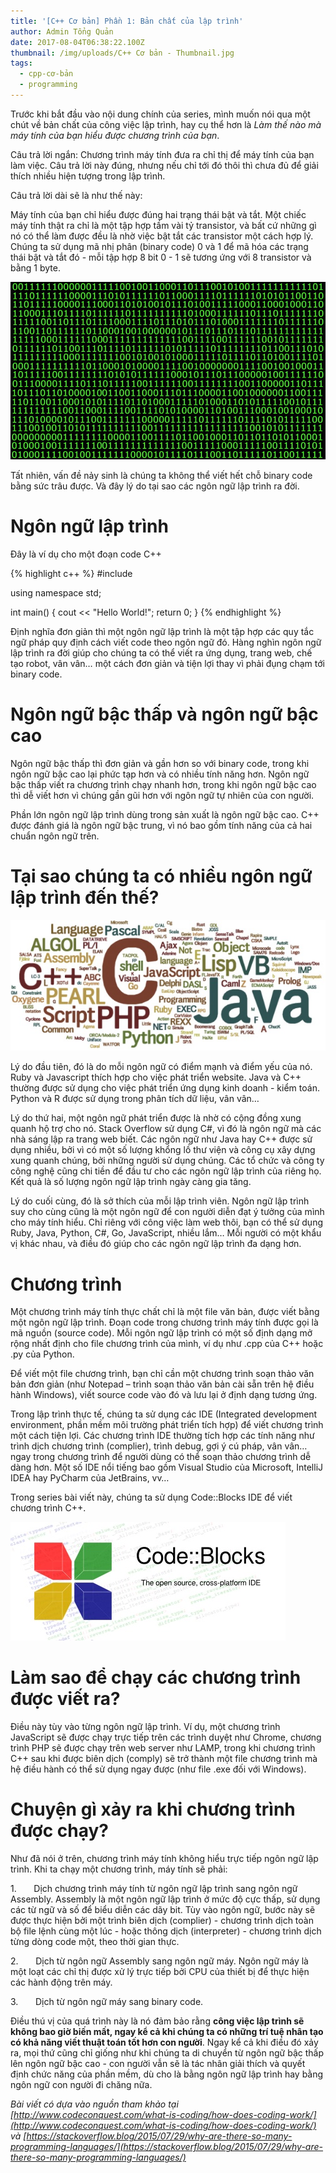 ```yaml
---
title: '[C++ Cơ bản] Phần 1: Bản chất của lập trình'
author: Admin Tổng Quản
date: 2017-08-04T06:38:22.100Z
thumbnail: /img/uploads/C++ Cơ bản - Thumbnail.jpg
tags:
  - cpp-cơ-bản
  - programming
---
```

Trước khi bắt đầu vào nội dung chính của series, mình muốn
nói qua một chút về bản chất của công việc lập trình, hay cụ thể hơn là *Làm thế nào mà máy tính của bạn hiểu được
chương trình của bạn*.

Câu trả lời ngắn: Chương trình máy tính đưa ra chỉ thị để
máy tính của bạn làm việc. Câu trả lời này đúng, nhưng nếu chỉ tới đó thôi thì
chưa đủ để giải thích nhiều hiện tượng trong lập trình.

Câu trả lời dài sẽ là như thế này:

Máy tính của bạn chỉ hiểu được đúng hai trạng thái bật và tắt.
Một chiếc máy tính thật ra chỉ là một tập hợp tầm vài tỷ transistor, và bất cứ
những gì nó có thể làm được đều là nhờ việc bật tắt các transistor một cách hợp
lý. Chúng ta sử dụng mã nhị phân (binary code) 0 và 1 để mã hóa các trạng thái
bật và tắt đó - mỗi tập hợp 8 bit 0 - 1 sẽ tương ứng với 8 transistor và bằng 1
byte.

![null](/img/uploads/cpp-cơ-bản-1-1.jpg)

Tất nhiên, vấn đề nảy sinh là chúng ta không thể viết hết chỗ
binary code bằng sức trâu được. Và đây lý do tại sao các ngôn ngữ lập trình ra
đời.

# Ngôn ngữ lập trình

Đây là ví dụ cho một đoạn code C\+\+

{% highlight c++ %}
#include <iostream>

using namespace std;

int main()
{
    cout << "Hello World!";
    return 0;
}
{% endhighlight %}

Định nghĩa đơn giản thì một ngôn ngữ lập trình là một tập hợp
các quy tắc ngữ pháp quy định cách viết code theo ngôn ngữ đó. Hàng nghìn ngôn
ngữ lập trình ra đời giúp cho chúng ta có thể viết ra ứng dụng, trang web, chế
tạo robot, vân vân… một cách đơn giản và tiện lợi thay vì phải đụng chạm tới
binary code.

# Ngôn ngữ bậc thấp và ngôn ngữ bậc cao

Ngôn ngữ bậc thấp thì đơn giản và gần hơn so với binary
code, trong khi ngôn ngữ bậc cao lại phức tạp hơn và có nhiều tính năng hơn.
Ngôn ngữ bậc thấp viết ra chương trình chạy nhanh hơn, trong khi ngôn ngữ bậc
cao thì dễ viết hơn vì chúng gần gũi hơn với ngôn ngữ tự nhiên của con người.

Phần lớn ngôn ngữ lập trình dùng trong sản xuất là ngôn ngữ
bậc cao. C\+\+ được đánh giá là ngôn ngữ bậc trung, vì nó bao gồm tính năng của cả
hai chuẩn ngôn ngữ trên.

# Tại sao chúng ta có nhiều ngôn ngữ lập trình đến thế?

![undefined](/img/uploads/cpp-cơ-bản-1-2.jpg)

Lý do đầu tiên, đó là do mỗi ngôn ngữ có điểm mạnh và điểm yếu
của nó. Ruby và Javascript thích hợp cho việc phát triển website. Java và C\+\+
thường được sử dụng cho việc phát triển ứng dụng kinh doanh - kiểm toán. Python
và R được sử dụng trong phân tích dữ liệu, vân vân…

Lý do thứ hai, một ngôn ngữ phát triển được là nhờ có cộng đồng
xung quanh hộ trợ cho nó. Stack Overflow sử dụng C#, vì đó là ngôn ngữ mà các
nhà sáng lập ra trang web biết. Các ngôn ngữ như Java hay C\+\+ được sử dụng nhiều,
bởi vì có một số lượng khổng lồ thư viện và công cụ xây dựng xung quanh chúng,
bởi những người sử dụng chúng. Các tổ chức và công ty công nghệ cũng chi tiền để
đầu tư cho các ngôn ngữ lập trình của riêng họ. Kết quả là số lượng ngôn ngữ lập
trình ngày càng gia tăng.

Lý do cuối cùng, đó là sở thích của mỗi lập trình viên. Ngôn
ngữ lập trình suy cho cùng cũng là một ngôn ngữ để con người diễn đạt ý tưởng của
mình cho máy tính hiểu. Chỉ riêng với công việc làm web thôi, bạn có thể sử dụng
Ruby, Java, Python, C#, Go, JavaScript, nhiều lắm… Mỗi người có một khẩu vị
khác nhau, và điều đó giúp cho các ngôn ngữ lập trình đa dạng hơn.

# Chương trình

Một chương trình máy tính thực chất chỉ là một file văn bản,
được viết bằng một ngôn ngữ lập trình. Đoạn code trong chương trình máy tính được
gọi là mã nguồn (source code). Mỗi ngôn ngữ lập trình có một số định dạng mở rộng
nhất định cho file chương trình của mình, ví dụ như .cpp của C\+\+ hoặc .py của
Python.

Để viết một file chương trình, bạn chỉ cần một chương trình
soạn thảo văn bản đơn giản (như Notepad – trình soạn thảo văn bản cài sẵn trên hệ
điều hành Windows), viết source code vào đó và lưu lại ở định dạng tương ứng.

Trong lập trình thực tế, chúng ta sử dụng các IDE (Integrated development environment, phần mềm
môi trường phát triển tích hợp) để viết chương trình một cách tiện lợi. Các
chương trình IDE thường tích hợp các tính năng như trình dịch chương trình
\(complier), trình debug, gợi ý cú pháp, vân vân… ngay trong chương trình để người
dùng có thể soạn thảo chương trình dễ dàng hơn. Một số IDE nổi tiếng bao gồm
Visual Studio của Microsoft, IntelliJ IDEA hay PyCharm của JetBrains, vv…

Trong series bài
viết này, chúng ta sử dụng Code::Blocks IDE để viết chương trình C\+\+.

![undefined](/img/uploads/cpp-cơ-bản-1-3.jpg)

# Làm sao để chạy các chương trình được viết ra?

Điều này tùy vào
từng ngôn ngữ lập trình. Ví dụ, một chương trình JavaScript sẽ được chạy trực
tiếp trên các trình duyệt như Chrome, chương trình PHP sẽ được chạy trên web server
như LAMP, trong khi chương trình C\+\+ sau khi được biên dịch (comply) sẽ trở
thành một file chương trình mà hệ điều hành có thể sử dụng ngay được (như file
.exe đối với Windows).

# Chuyện gì xảy ra khi chương trình được chạy?

Như đã nói ở
trên, chương trình máy tính không hiểu trực tiếp ngôn ngữ lập trình. Khi ta chạy
một chương trình, máy tính sẽ phải:

1\.      
Dịch
chương trình máy tính từ ngôn ngữ lập trình sang ngôn ngữ Assembly. Assembly là
một ngôn ngữ lập trình ở mức độ cực thấp, sử dụng các từ ngữ và số để biểu diễn
các dãy bit. Tùy vào ngôn ngữ, bước này sẽ được thực hiện bởi một trình biên dịch
\(complier) - chương trình dịch toàn bộ file lệnh cùng một lúc - hoặc thông dịch
\(interpreter) - chương trình dịch từng dòng code một, theo thời gian thực.

2\.      
Dịch
từ ngôn ngữ Assembly sang ngôn ngữ máy. Ngôn ngữ máy là một loạt các chỉ thị được
xử lý trực tiếp bởi CPU của thiết bị để thực hiện các hành động trên máy.

3\.      
Dịch
từ ngôn ngữ máy sang binary code.

Điều thú vị của quá trình này là nó đảm bảo rằng **công việc lập trình sẽ không bao giờ biến mất, ngay kể cả khi chúng ta có những trí tuệ nhân tạo có khả năng viết thuật toán tốt hơn con người**. Ngay kể cả khi điều đó xảy ra, mọi thứ cũng chỉ giống như khi chúng ta di chuyển từ ngôn ngữ bậc thấp lên ngôn ngữ bậc cao - con người vẫn sẽ là tác nhân giải thích và quyết định chức năng của phần mềm, dù cho là bằng ngôn ngữ lập trình hay bằng ngôn ngữ con người đi chăng nữa.

*Bài viết có dựa vào nguồn tham khảo tại [http://www.codeconquest.com/what-is-coding/how-does-coding-work/](http://www.codeconquest.com/what-is-coding/how-does-coding-work/)
và [https://stackoverflow.blog/2015/07/29/why-are-there-so-many-programming-languages/](https://stackoverflow.blog/2015/07/29/why-are-there-so-many-programming-languages/)*



